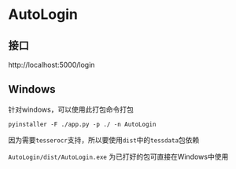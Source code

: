 # AutoLogin

## 接口
http://localhost:5000/login

## Windows
针对windows，可以使用此打包命令打包

```shell script
pyinstaller -F ./app.py -p ./ -n AutoLogin
```

因为需要`tesserocr`支持，所以要使用`dist`中的`tessdata`包依赖

`AutoLogin/dist/AutoLogin.exe` 为已打好的包可直接在Windows中使用
